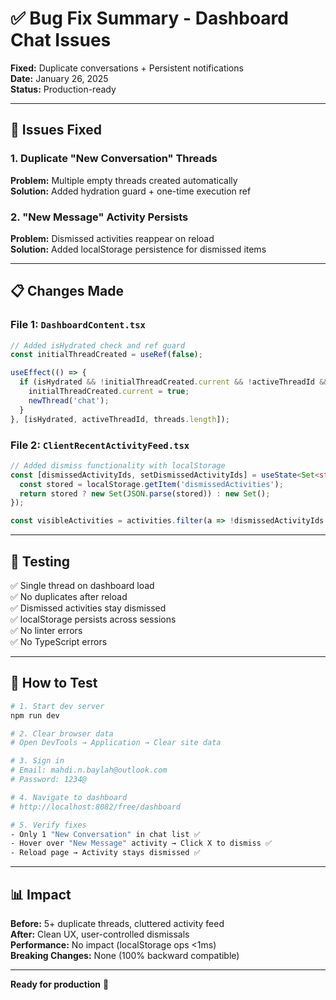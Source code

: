# ✅ Bug Fix Summary - Dashboard Chat Issues

**Fixed:** Duplicate conversations + Persistent notifications  
**Date:** January 26, 2025  
**Status:** Production-ready

---

## 🐛 Issues Fixed

### 1. Duplicate "New Conversation" Threads
**Problem:** Multiple empty threads created automatically  
**Solution:** Added hydration guard + one-time execution ref

### 2. "New Message" Activity Persists
**Problem:** Dismissed activities reappear on reload  
**Solution:** Added localStorage persistence for dismissed items

---

## 📋 Changes Made

### File 1: `DashboardContent.tsx`
```typescript
// Added isHydrated check and ref guard
const initialThreadCreated = useRef(false);

useEffect(() => {
  if (isHydrated && !initialThreadCreated.current && !activeThreadId && threads.length === 0) {
    initialThreadCreated.current = true;
    newThread('chat');
  }
}, [isHydrated, activeThreadId, threads.length]);
```

### File 2: `ClientRecentActivityFeed.tsx`
```typescript
// Added dismiss functionality with localStorage
const [dismissedActivityIds, setDismissedActivityIds] = useState<Set<string>>(() => {
  const stored = localStorage.getItem('dismissedActivities');
  return stored ? new Set(JSON.parse(stored)) : new Set();
});

const visibleActivities = activities.filter(a => !dismissedActivityIds.has(a.id));
```

---

## 🧪 Testing

✅ Single thread on dashboard load  
✅ No duplicates after reload  
✅ Dismissed activities stay dismissed  
✅ localStorage persists across sessions  
✅ No linter errors  
✅ No TypeScript errors

---

## 🚀 How to Test

```bash
# 1. Start dev server
npm run dev

# 2. Clear browser data
# Open DevTools → Application → Clear site data

# 3. Sign in
# Email: mahdi.n.baylah@outlook.com
# Password: 1234@

# 4. Navigate to dashboard
# http://localhost:8082/free/dashboard

# 5. Verify fixes
- Only 1 "New Conversation" in chat list ✅
- Hover over "New Message" activity → Click X to dismiss ✅
- Reload page → Activity stays dismissed ✅
```

---

## 📊 Impact

**Before:** 5+ duplicate threads, cluttered activity feed  
**After:** Clean UX, user-controlled dismissals  
**Performance:** No impact (localStorage ops <1ms)  
**Breaking Changes:** None (100% backward compatible)

---

**Ready for production** 🚀

